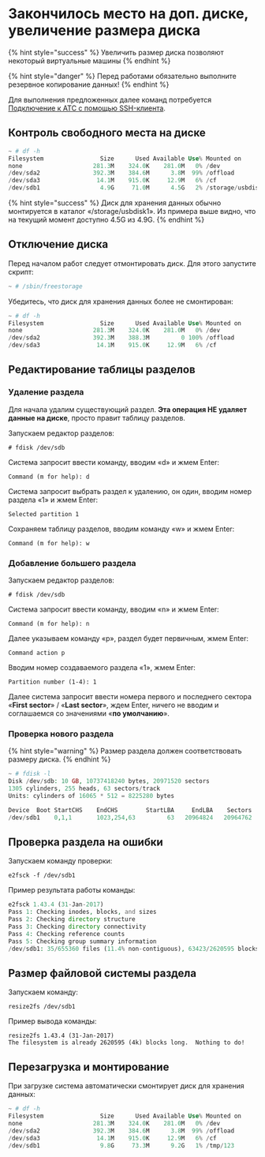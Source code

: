 # Закончилось место на доп. диске, увеличение размера диска

{% hint style="success" %}
Увеличить размер диска позволяют некоторый виртуальные машины
{% endhint %}

{% hint style="danger" %}
Перед работами обязательно выполните резервное копирование данных!
{% endhint %}

Для выполнения предложенных далее команд потребуется [Подключение к АТС с помощью SSH-клиента](../troubleshooting/podklyuchenie-k-ats-s-pomoshyu-ssh/connecting-to-a-pbx-using-an-ssh-client.md).

## Контроль свободного места на диске <a href="#kontrol_svobodnogo_mesta_na_diske" id="kontrol_svobodnogo_mesta_na_diske"></a>

```php
~ # df -h
Filesystem                Size      Used Available Use% Mounted on
none                    281.3M    324.0K    281.0M   0% /dev
/dev/sda2               392.3M    384.6M      3.8M  99% /offload
/dev/sda3                14.1M    915.0K     12.9M   6% /cf
/dev/sdb1                 4.9G     71.0M      4.5G   2% /storage/usbdisk1
```

{% hint style="success" %}
Диск для хранения данных обычно монтируется в каталог «/storage/usbdisk1». Из примера выше видно, что на текущий момент доступно 4.5G из 4.9G.
{% endhint %}

## Отключение диска <a href="#otkljuchenie_diska" id="otkljuchenie_diska"></a>

Перед началом работ следует отмонтировать диск. Для этого запустите скрипт:

```php
~ # /sbin/freestorage
```

Убедитесь, что диск для хранения данных более не смонтирован:

```php
~ # df -h
Filesystem                Size      Used Available Use% Mounted on
none                    281.3M    324.0K    281.0M   0% /dev
/dev/sda2               392.3M    388.3M         0 100% /offload
/dev/sda3                14.1M    915.0K     12.9M   6% /cf
```

## Редактирование таблицы разделов <a href="#redaktirovanie_tablicy_razdelov" id="redaktirovanie_tablicy_razdelov"></a>

### Удаление раздела <a href="#udalenie_razdela" id="udalenie_razdela"></a>

Для начала удалим существующий раздел. **Эта операция НЕ удаляет данные на диске**, просто правит таблицу разделов.

Запускаем редактор разделов:

```
# fdisk /dev/sdb
```

Система запросит ввести команду, вводим «d» и жмем Enter:

```
Command (m for help): d
```

Система запросит выбрать раздел к удалению, он один, вводим номер раздела «1» и жмем Enter:

```
Selected partition 1
```

Сохраняем таблицу разделов, вводим команду «w» и жмем Enter:

```
Command (m for help): w
```

### Добавление большего раздела <a href="#dobavlenie_bolshego_razdela" id="dobavlenie_bolshego_razdela"></a>

Запускаем редактор разделов:

```
# fdisk /dev/sdb
```

Система запросит ввести команду, вводим «n» и жмем Enter:

```
Command (m for help): n
```

Далее указываем команду «p», раздел будет первичным, жмем Enter:

```
Command action p
```

Вводим номер создаваемого раздела «1», жмем Enter:

```
Partition number (1-4): 1
```

Далее система запросит ввести номера первого и последнего сектора «**First sector**» / «**Last sector**», ждем Enter, ничего не вводим и соглашаемся со значениями «**по умолчанию**».

### Проверка нового раздела <a href="#proverka_novogo_razdela" id="proverka_novogo_razdela"></a>

{% hint style="warning" %}
Размер раздела должен соответствовать размеру диска.
{% endhint %}

```php
~ # fdisk -l 
Disk /dev/sdb: 10 GB, 10737418240 bytes, 20971520 sectors
1305 cylinders, 255 heads, 63 sectors/track
Units: cylinders of 16065 * 512 = 8225280 bytes

Device  Boot StartCHS    EndCHS        StartLBA     EndLBA    Sectors  Size Id Type
/dev/sdb1    0,1,1       1023,254,63         63   20964824   20964762  9.9G 83 Linux
```

## Проверка раздела на ошибки <a href="#proverka_razdela_na_oshibki" id="proverka_razdela_na_oshibki"></a>

Запускаем команду проверки:

```
e2fsck -f /dev/sdb1
```

Пример результата работы команды:

```php
e2fsck 1.43.4 (31-Jan-2017)
Pass 1: Checking inodes, blocks, and sizes
Pass 2: Checking directory structure
Pass 3: Checking directory connectivity
Pass 4: Checking reference counts
Pass 5: Checking group summary information
/dev/sdb1: 35/655360 files (11.4% non-contiguous), 63423/2620595 blocks
```

## Размер файловой системы раздела <a href="#razmer_fajlovoj_sistemy_razdela" id="razmer_fajlovoj_sistemy_razdela"></a>

Запускаем команду:

```
resize2fs /dev/sdb1
```

Пример вывода команды:

```
resize2fs 1.43.4 (31-Jan-2017)
The filesystem is already 2620595 (4k) blocks long.  Nothing to do!
```

## Перезагрузка и монтирование <a href="#perezagruzka_i_montirovanie" id="perezagruzka_i_montirovanie"></a>

При загрузке система автоматически смонтирует диск для хранения данных:

```php
~ # df -h
Filesystem                Size      Used Available Use% Mounted on
none                    281.3M    324.0K    281.0M   0% /dev
/dev/sda2               392.3M    384.6M      3.8M  99% /offload
/dev/sda3                14.1M    915.0K     12.9M   6% /cf
/dev/sdb1                 9.8G     73.3M      9.2G   1% /tmp/123
```
